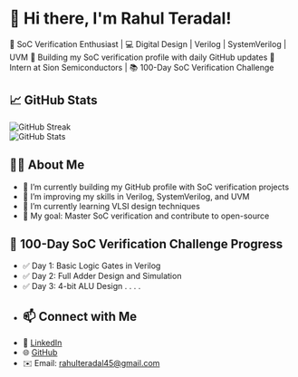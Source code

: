 # 👋 Hi there, I'm Rahul Teradal!
🎯 SoC Verification Enthusiast | 💻 Digital Design | Verilog | SystemVerilog | UVM
🚀 Building my SoC verification profile with daily GitHub updates
🧠 Intern at Sion Semiconductors | 📚 100-Day SoC Verification Challenge

## 📈 GitHub Stats
![GitHub Streak](https://github-readme-streak-stats.herokuapp.com/?user=Rahul3056&theme=radical)   
![GitHub Stats](https://github-readme-stats.vercel.app/api?username=Rahul3056&show_icons=true&theme=radical)

## 🧑‍💻 About Me
- 🔭 I’m currently building my GitHub profile with SoC verification projects
- 📖 I’m improving my skills in Verilog, SystemVerilog, and UVM
- 🌱 I’m currently learning VLSI design techniques
- 🎯 My goal: Master SoC verification and contribute to open-source

## 📅 100-Day SoC Verification Challenge Progress
- ✅ Day 1: Basic Logic Gates in Verilog
- ✅ Day 2: Full Adder Design and Simulation
- ✅ Day 3: 4-bit ALU Design
               .
               .
               .
               .
- ## 📫 Connect with Me
- 💼 [LinkedIn](https://www.linkedin.com/in/rahulteradal/)
- 🌐 [GitHub](https://github.com/Rahul3056)
- ✉️ Email: rahulteradal45@gmail.com
